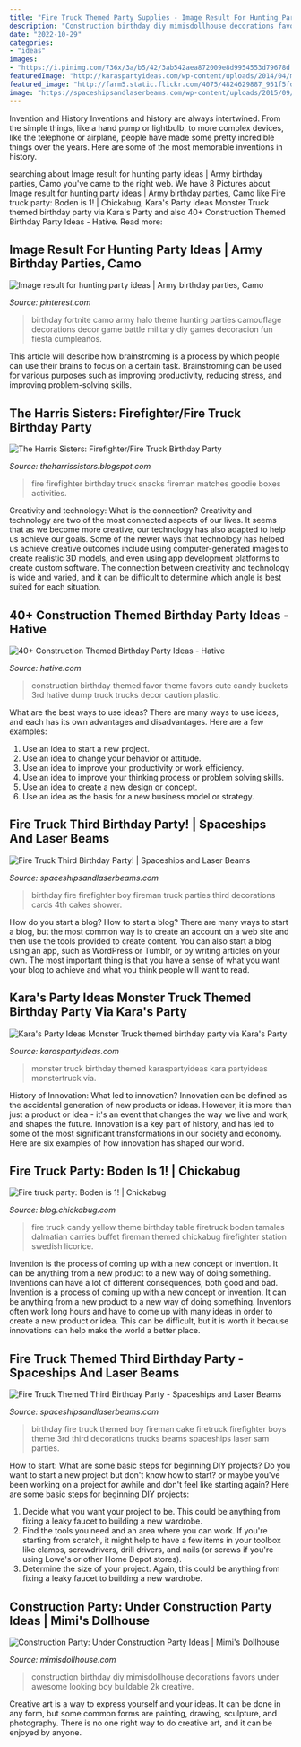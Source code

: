 ```yaml
---
title: "Fire Truck Themed Party Supplies - Image Result For Hunting Party Ideas"
description: "Construction birthday diy mimisdollhouse decorations favors under awesome looking boy buildable 2k creative"
date: "2022-10-29"
categories:
- "ideas"
images:
- "https://i.pinimg.com/736x/3a/b5/42/3ab542aea872009e8d9954553d79678d.jpg"
featuredImage: "http://karaspartyideas.com/wp-content/uploads/2014/04/monstertruck5.jpg"
featured_image: "http://farm5.static.flickr.com/4075/4824629887_951f5fdfd5_z.jpg"
image: "https://spaceshipsandlaserbeams.com/wp-content/uploads/2015/09/fireman-birthday-party-ideas-for-boy-394.jpg"
---
```



Invention and History
Inventions and history are always intertwined. From the simple things, like a hand pump or lightbulb, to more complex devices, like the telephone or airplane, people have made some pretty incredible things over the years. Here are some of the most memorable inventions in history.

	

		
searching about Image result for hunting party ideas | Army birthday parties, Camo you've came to the right web. We have 8 Pictures about Image result for hunting party ideas | Army birthday parties, Camo like Fire truck party: Boden is 1! | Chickabug, Kara&#039;s Party Ideas Monster Truck themed birthday party via Kara&#039;s Party and also 40+ Construction Themed Birthday Party Ideas - Hative. Read more:
		
    
## Image Result For Hunting Party Ideas | Army Birthday Parties, Camo

<img loading=lazy src="https://i.pinimg.com/736x/3a/b5/42/3ab542aea872009e8d9954553d79678d.jpg" onerror="this.onerror=null;this.src='https://tse3.mm.bing.net/th?id=OIP.G73_Davm40lJrH0amUg3XAHaLD&amp;pid=15.1';" alt="Image result for hunting party ideas | Army birthday parties, Camo">

_Source: pinterest.com_

>birthday fortnite camo army halo theme hunting parties camouflage decorations decor game battle military diy games decoracion fun fiesta cumpleaños. 

	

This article will describe how brainstroming is a process by which people can use their brains to focus on a certain task. Brainstroming can be used for various purposes such as improving productivity, reducing stress, and improving problem-solving skills.

    
## The Harris Sisters: Firefighter/Fire Truck Birthday Party

<img loading=lazy src="http://3.bp.blogspot.com/-ZB72c4gOM34/UgaIseVgYiI/AAAAAAAACME/-b3MDpJC2VU/s1600/HarrisSistersFoodTable1.JPG" onerror="this.onerror=null;this.src='https://tse2.mm.bing.net/th?id=OIP.7go6fk0-caX4a1VcVGFAKAHaLJ&amp;pid=15.1';" alt="The Harris Sisters: Firefighter/Fire Truck Birthday Party">

_Source: theharrissisters.blogspot.com_

>fire firefighter birthday truck snacks fireman matches goodie boxes activities. 

	

Creativity and technology: What is the connection?
Creativity and technology are two of the most connected aspects of our lives. It seems that as we become more creative, our technology has also adapted to help us achieve our goals. Some of the newer ways that technology has helped us achieve creative outcomes include using computer-generated images to create realistic 3D models, and even using app development platforms to create custom software. The connection between creativity and technology is wide and varied, and it can be difficult to determine which angle is best suited for each situation.

    
## 40+ Construction Themed Birthday Party Ideas - Hative

<img loading=lazy src="http://hative.com/wp-content/uploads/2015/06/construction-birthday-party/33-construction-themed-birthday-party.jpg" onerror="this.onerror=null;this.src='https://tse4.mm.bing.net/th?id=OIP.4YSmrE9tgVoAuVL9-0SeMgHaLH&amp;pid=15.1';" alt="40+ Construction Themed Birthday Party Ideas - Hative">

_Source: hative.com_

>construction birthday themed favor theme favors cute candy buckets 3rd hative dump truck trucks decor caution plastic. 

	

What are the best ways to use ideas?
There are many ways to use ideas, and each has its own advantages and disadvantages. Here are a few examples: 
1. Use an idea to start a new project. 
2. Use an idea to change your behavior or attitude. 
3. Use an idea to improve your productivity or work efficiency. 
4. Use an idea to improve your thinking process or problem solving skills. 
5. Use an idea to create a new design or concept. 
6. Use an idea as the basis for a new business model or strategy.

    
## Fire Truck Third Birthday Party! | Spaceships And Laser Beams

<img loading=lazy src="https://spaceshipsandlaserbeams.com/wp-content/uploads/2015/09/fireman-birthday-party-ideas-for-boy-394.jpg" onerror="this.onerror=null;this.src='https://tse4.mm.bing.net/th?id=OIP.rXrE1joZMKZuYmpS1Q7ZPQHaKl&amp;pid=15.1';" alt="Fire Truck Third Birthday Party! | Spaceships and Laser Beams">

_Source: spaceshipsandlaserbeams.com_

>birthday fire firefighter boy fireman truck parties third decorations cards 4th cakes shower. 

	

How do you start a blog?
How to start a blog? There are many ways to start a blog, but the most common way is to create an account on a web site and then use the tools provided to create content. You can also start a blog using an app, such as WordPress or Tumblr, or by writing articles on your own. The most important thing is that you have a sense of what you want your blog to achieve and what you think people will want to read.

    
## Kara&#039;s Party Ideas Monster Truck Themed Birthday Party Via Kara&#039;s Party

<img loading=lazy src="http://karaspartyideas.com/wp-content/uploads/2014/04/monstertruck5.jpg" onerror="this.onerror=null;this.src='https://tse4.mm.bing.net/th?id=OIP.xtQ12RyPV5Wwn88Y59gdxgHaLG&amp;pid=15.1';" alt="Kara&#039;s Party Ideas Monster Truck themed birthday party via Kara&#039;s Party">

_Source: karaspartyideas.com_

>monster truck birthday themed karaspartyideas kara partyideas monstertruck via. 

	

History of Innovation: What led to innovation?
Innovation can be defined as the accidental generation of new products or ideas. However, it is more than just a product or idea - it's an event that changes the way we live and work, and shapes the future. Innovation is a key part of history, and has led to some of the most significant transformations in our society and economy. Here are six examples of how innovation has shaped our world.

    
## Fire Truck Party: Boden Is 1! | Chickabug

<img loading=lazy src="http://farm5.static.flickr.com/4075/4824629887_951f5fdfd5_z.jpg" onerror="this.onerror=null;this.src='https://tse1.mm.bing.net/th?id=OIP.0fVERgi1x9J5AumdD0dPDgHaFb&amp;pid=15.1';" alt="Fire truck party: Boden is 1! | Chickabug">

_Source: blog.chickabug.com_

>fire truck candy yellow theme birthday table firetruck boden tamales dalmatian carries buffet fireman themed chickabug firefighter station swedish licorice. 

	

Invention is the process of coming up with a new concept or invention. It can be anything from a new product to a new way of doing something. Inventions can have a lot of different consequences, both good and bad.
Invention is a process of coming up with a new concept or invention. It can be anything from a new product to a new way of doing something. Inventors often work long hours and have to come up with many ideas in order to create a new product or idea. This can be difficult, but it is worth it because innovations can help make the world a better place.

    
## Fire Truck Themed Third Birthday Party - Spaceships And Laser Beams

<img loading=lazy src="https://spaceshipsandlaserbeams.com/wp-content/uploads/2015/09/fire-truck-man-birthday-party-ideas-499.jpg" onerror="this.onerror=null;this.src='https://tse3.mm.bing.net/th?id=OIP.7LmJk6Bv9xA2eU7I7UKCjQHaLH&amp;pid=15.1';" alt="Fire Truck Themed Third Birthday Party - Spaceships and Laser Beams">

_Source: spaceshipsandlaserbeams.com_

>birthday fire truck themed boy fireman cake firetruck firefighter boys theme 3rd third decorations trucks beams spaceships laser sam parties. 

	

How to start: What are some basic steps for beginning DIY projects?
Do you want to start a new project but don't know how to start? or maybe you've been working on a project for awhile and don't feel like starting again? Here are some basic steps for beginning DIY projects:
1. Decide what you want your project to be. This could be anything from fixing a leaky faucet to building a new wardrobe. 
2. Find the tools you need and an area where you can work. If you're starting from scratch, it might help to have a few items in your toolbox like clamps, screwdrivers, drill drivers, and nails (or screws if you're using Lowe's or other Home Depot stores). 
3. Determine the size of your project. Again, this could be anything from fixing a leaky faucet to building a new wardrobe. 

    
## Construction Party: Under Construction Party Ideas | Mimi&#039;s Dollhouse

<img loading=lazy src="http://www.mimisdollhouse.com/wp-content/uploads/2013/04/construction-party-ideas-2.jpg" onerror="this.onerror=null;this.src='https://tse4.mm.bing.net/th?id=OIP.vyXyEPtkxPORYVaP9QF3mwHaOg&amp;pid=15.1';" alt="Construction Party: Under Construction Party Ideas | Mimi&#039;s Dollhouse">

_Source: mimisdollhouse.com_

>construction birthday diy mimisdollhouse decorations favors under awesome looking boy buildable 2k creative. 

	

Creative art is a way to express yourself and your ideas. It can be done in any form, but some common forms are painting, drawing, sculpture, and photography. There is no one right way to do creative art, and it can be enjoyed by anyone.

